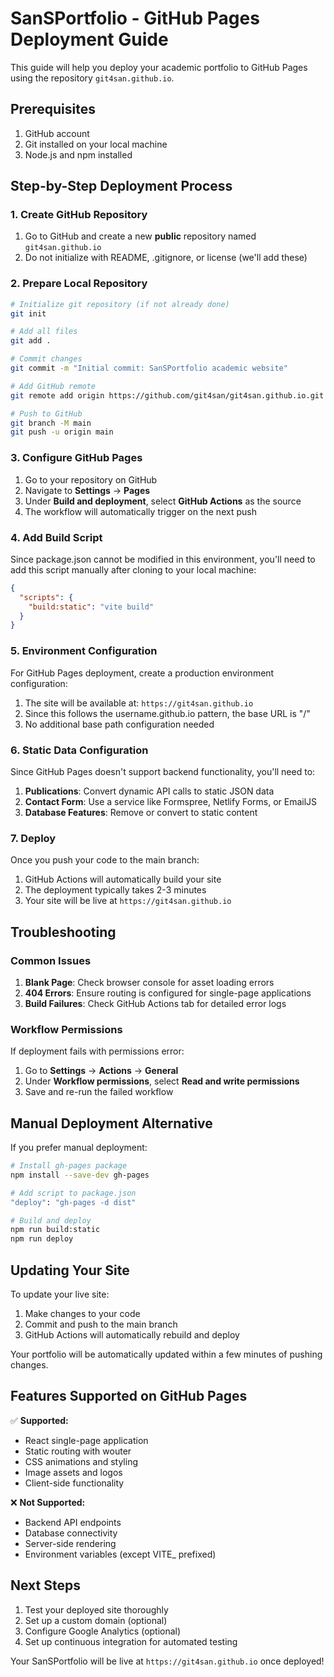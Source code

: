 # SanSPortfolio - GitHub Pages Deployment Guide

This guide will help you deploy your academic portfolio to GitHub Pages using the repository `git4san.github.io`.

## Prerequisites

1. GitHub account
2. Git installed on your local machine
3. Node.js and npm installed

## Step-by-Step Deployment Process

### 1. Create GitHub Repository

1. Go to GitHub and create a new **public** repository named `git4san.github.io`
2. Do not initialize with README, .gitignore, or license (we'll add these)

### 2. Prepare Local Repository

```bash
# Initialize git repository (if not already done)
git init

# Add all files
git add .

# Commit changes
git commit -m "Initial commit: SanSPortfolio academic website"

# Add GitHub remote
git remote add origin https://github.com/git4san/git4san.github.io.git

# Push to GitHub
git branch -M main
git push -u origin main
```

### 3. Configure GitHub Pages

1. Go to your repository on GitHub
2. Navigate to **Settings** → **Pages**
3. Under **Build and deployment**, select **GitHub Actions** as the source
4. The workflow will automatically trigger on the next push

### 4. Add Build Script

Since package.json cannot be modified in this environment, you'll need to add this script manually after cloning to your local machine:

```json
{
  "scripts": {
    "build:static": "vite build"
  }
}
```

### 5. Environment Configuration

For GitHub Pages deployment, create a production environment configuration:

1. The site will be available at: `https://git4san.github.io`
2. Since this follows the username.github.io pattern, the base URL is "/"
3. No additional base path configuration needed

### 6. Static Data Configuration

Since GitHub Pages doesn't support backend functionality, you'll need to:

1. **Publications**: Convert dynamic API calls to static JSON data
2. **Contact Form**: Use a service like Formspree, Netlify Forms, or EmailJS
3. **Database Features**: Remove or convert to static content

### 7. Deploy

Once you push your code to the main branch:

1. GitHub Actions will automatically build your site
2. The deployment typically takes 2-3 minutes
3. Your site will be live at `https://git4san.github.io`

## Troubleshooting

### Common Issues

1. **Blank Page**: Check browser console for asset loading errors
2. **404 Errors**: Ensure routing is configured for single-page applications
3. **Build Failures**: Check GitHub Actions tab for detailed error logs

### Workflow Permissions

If deployment fails with permissions error:
1. Go to **Settings** → **Actions** → **General**
2. Under **Workflow permissions**, select **Read and write permissions**
3. Save and re-run the failed workflow

## Manual Deployment Alternative

If you prefer manual deployment:

```bash
# Install gh-pages package
npm install --save-dev gh-pages

# Add script to package.json
"deploy": "gh-pages -d dist"

# Build and deploy
npm run build:static
npm run deploy
```

## Updating Your Site

To update your live site:
1. Make changes to your code
2. Commit and push to the main branch
3. GitHub Actions will automatically rebuild and deploy

Your portfolio will be automatically updated within a few minutes of pushing changes.

## Features Supported on GitHub Pages

✅ **Supported:**
- React single-page application
- Static routing with wouter
- CSS animations and styling
- Image assets and logos
- Client-side functionality

❌ **Not Supported:**
- Backend API endpoints
- Database connectivity
- Server-side rendering
- Environment variables (except VITE_ prefixed)

## Next Steps

1. Test your deployed site thoroughly
2. Set up a custom domain (optional)
3. Configure Google Analytics (optional)
4. Set up continuous integration for automated testing

Your SanSPortfolio will be live at `https://git4san.github.io` once deployed!